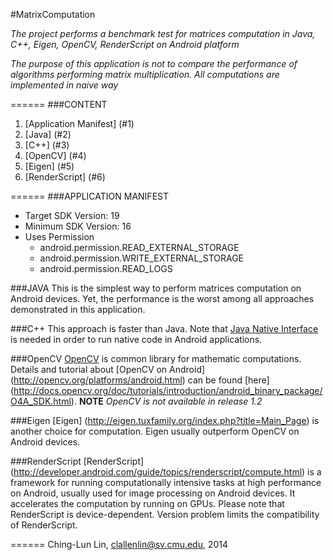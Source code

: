 #MatrixComputation

*The project performs a benchmark test for matrices computation in Java, C++, Eigen, OpenCV, RenderScript on Android platform*

*The purpose of this application is not to compare the performance of algorithms performing matrix multiplication. All computations are implemented in naive way*

======
###CONTENT
1. [Application Manifest] (#1)
2. [Java] (#2)
3. [C++] (#3)
4. [OpenCV] (#4)
5. [Eigen] (#5)
6. [RenderScript] (#6)

======
###<a name="1"></a>APPLICATION MANIFEST
- Target SDK Version: 19
- Minimum SDK Version: 16
- Uses Permission
  - android.permission.READ_EXTERNAL_STORAGE
  - android.permission.WRITE_EXTERNAL_STORAGE
  - android.permission.READ_LOGS


###<a name="2"></a>JAVA
This is the simplest way to perform matrices computation on Android devices. Yet, the performance is the worst among all approaches demonstrated in this application.

###<a name="3"></a>C++
This approach is faster than Java. Note that [Java Native Interface](http://docs.oracle.com/javase/7/docs/technotes/guides/jni/) is needed in order to run native code in Android applications.

###<a name="4"></a>OpenCV
[OpenCV](http://opencv.org/) is common library for mathematic computations. Details and tutorial about [OpenCV on Android] (http://opencv.org/platforms/android.html) can be found [here] (http://docs.opencv.org/doc/tutorials/introduction/android_binary_package/O4A_SDK.html).
**NOTE**
*OpenCV is not available in release 1.2*

###<a name="5"></a>Eigen
[Eigen] (http://eigen.tuxfamily.org/index.php?title=Main_Page) is another choice for computation. Eigen usually outperform OpenCV on Android devices.

###<a name="6"></a>RenderScript
[RenderScript] (http://developer.android.com/guide/topics/renderscript/compute.html) is a framework for running computationally intensive tasks at high performance on Android, usually used for image processing on Android devices. It accelerates the computation by running on GPUs. Please note that RenderScript is device-dependent. Version problem limits the compatibility of RenderScript.

======
Ching-Lun Lin, clallenlin@sv.cmu.edu, 2014
